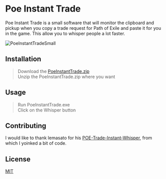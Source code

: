 
# Poe Instant Trade

Poe Instant Trade is a small software that will monitor the clipboard and pickup when you copy a trade request for Path of Exile and paste it for you in the game. This allow you to whisper people a lot faster.  

![PoeInstantTradeSmall](https://user-images.githubusercontent.com/16129167/109443835-9ea77100-7a09-11eb-9075-bc07810bd675.gif)

## Installation

> Download the [PoeInstantTrade.zip
> ](https://github.com/tris790/poe-instant-trade/releases/tag/V0.0.1)  
> Unzip the PoeInstantTrade.zip where you want

## Usage

> Run PoeInstantTrade.exe  
> Click on the Whisper button

## Contributing

I would like to thank lemasato for his [POE-Trade-Instant-Whisper](https://github.com/lemasato/POE-Trade-Instant-Whisper), from which I yoinked a bit of code.

## License

[MIT](https://choosealicense.com/licenses/mit/)
